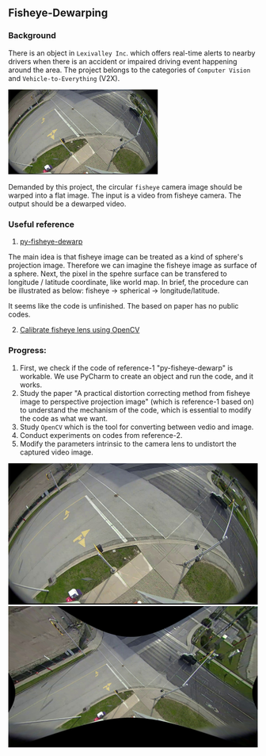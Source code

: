 ## Fisheye-Dewarping

### Background
There is an object in `Lexivalley Inc`. which offers real-time alerts to nearby drivers 
when there is an accident or impaired driving event happening around the area. 
The project belongs to the categories of `Computer Vision` and `Vehicle-to-Everything` (V2X).

<img src="https://github.com/yuhang2685/Fisheye-Dewarping/blob/master/frame269.jpg" width="60%">

Demanded by this project, the circular `fisheye` camera image should be warped into a flat image.
The input is a video from fisheye camera. The output should be a dewarped video.

### Useful reference
1. [py-fisheye-dewarp](https://github.com/BlueHorn07/py-fisheye-dewarp/wiki/(ENG)-Fisheye-Dewarp)
   
The main idea is that fisheye image can be treated as a kind of sphere's projection image. 
Therefore we can imagine the fisheye image as surface of a sphere.
Next, the pixel in the spehre surface can be transfered to longitude / latitude coordinate, 
like world map.
In brief, the procedure can be illustrated as below:
fisheye → spherical → longitude/latitude.

It seems like the code is unfinished. The based on paper has no public codes.

2. [Calibrate fisheye lens using OpenCV](https://medium.com/@kennethjiang/calibrate-fisheye-lens-using-opencv-333b05afa0b0)

### Progress:
1. First, we check if the code of reference-1 "py-fisheye-dewarp" is workable.
   We use PyCharm to create an object and run the code, and it works.
2. Study the paper "A practical distortion correcting method from fisheye image to perspective projection image" (which is reference-1 based on) to understand the mechanism of the code, which is essential to modify the code as what we want.
3. Study `OpenCV` which is the tool for converting between vedio and image.
4. Conduct experiments on codes from reference-2.
5. Modify the parameters intrinsic to the camera lens to undistort the captured video image.

![screenshot](https://github.com/yuhang2685/Fisheye-Dewarping/blob/master/frame269.jpg)
![screenshot](https://github.com/yuhang2685/Fisheye-Dewarping/blob/master/frame269_undistorted.jpg)

